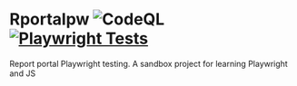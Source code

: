 # Rportalpw ![CodeQL](https://github.com/Silentbilly/rportalpw/actions/workflows/codeql.yml/badge.svg) [![Playwright Tests](https://github.com/Silentbilly/rportalpw/actions/workflows/playwright.yml/badge.svg)](https://github.com/Silentbilly/rportalpw/actions/workflows/playwright.yml)
Report portal Playwright testing. 
A sandbox project for learning Playwright and JS
